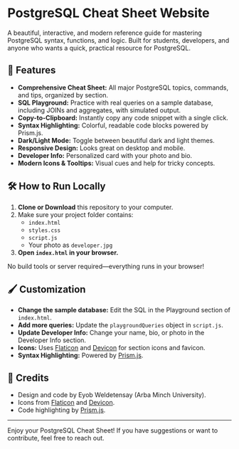 # PostgreSQL Cheat Sheet Website

A beautiful, interactive, and modern reference guide for mastering PostgreSQL syntax, functions, and logic. Built for students, developers, and anyone who wants a quick, practical resource for PostgreSQL.

## 🚀 Features
- **Comprehensive Cheat Sheet:** All major PostgreSQL topics, commands, and tips, organized by section.
- **SQL Playground:** Practice with real queries on a sample database, including JOINs and aggregates, with simulated output.
- **Copy-to-Clipboard:** Instantly copy any code snippet with a single click.
- **Syntax Highlighting:** Colorful, readable code blocks powered by Prism.js.
- **Dark/Light Mode:** Toggle between beautiful dark and light themes.
- **Responsive Design:** Looks great on desktop and mobile.
- **Developer Info:** Personalized card with your photo and bio.
- **Modern Icons & Tooltips:** Visual cues and help for tricky concepts.

## 🛠️ How to Run Locally
1. **Clone or Download** this repository to your computer.
2. Make sure your project folder contains:
   - `index.html`
   - `styles.css`
   - `script.js`
   - Your photo as `developer.jpg`
3. **Open `index.html` in your browser.**

No build tools or server required—everything runs in your browser!

## 🖌️ Customization
- **Change the sample database:** Edit the SQL in the Playground section of `index.html`.
- **Add more queries:** Update the `playgroundQueries` object in `script.js`.
- **Update Developer Info:** Change your name, bio, or photo in the Developer Info section.
- **Icons:** Uses [Flaticon](https://www.flaticon.com/) and [Devicon](https://devicon.dev/) for section icons and favicon.
- **Syntax Highlighting:** Powered by [Prism.js](https://prismjs.com/).

## 🙏 Credits
- Design and code by Eyob Weldetensay (Arba Minch University).
- Icons from [Flaticon](https://www.flaticon.com/) and [Devicon](https://devicon.dev/).
- Code highlighting by [Prism.js](https://prismjs.com/).

---

Enjoy your PostgreSQL Cheat Sheet! If you have suggestions or want to contribute, feel free to reach out. 